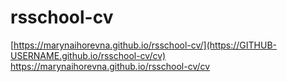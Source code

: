 # rsschool-cv
[https://marynaihorevna.github.io/rsschool-cv/](https://GITHUB-USERNAME.github.io/rsschool-cv/cv)
https://marynaihorevna.github.io/rsschool-cv/cv
